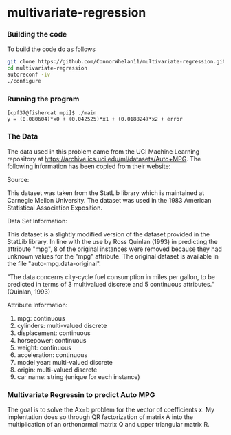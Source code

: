 # multivariate-regression

### Building the code
To build the code do as follows
```sh
git clone https://github.com/ConnorWhelan11/multivariate-regression.git
cd multivariate-regression
autoreconf -iv
./configure
```
### Running the program
```
[cpf37@fishercat mpi]$ ./main
y = (0.080604)*x0 + (0.042525)*x1 + (0.018824)*x2 + error

```

### The Data
The data used in this problem came from the UCI Machine Learning repository at https://archive.ics.uci.edu/ml/datasets/Auto+MPG. The following information has been copied from their website:

Source:

This dataset was taken from the StatLib library which is maintained at Carnegie Mellon University. The dataset was used in the 1983 American Statistical Association Exposition.


Data Set Information:

This dataset is a slightly modified version of the dataset provided in the StatLib library. In line with the use by Ross Quinlan (1993) in predicting the attribute "mpg", 8 of the original instances were removed because they had unknown values for the "mpg" attribute. The original dataset is available in the file "auto-mpg.data-original". 

"The data concerns city-cycle fuel consumption in miles per gallon, to be predicted in terms of 3 multivalued discrete and 5 continuous attributes." (Quinlan, 1993)


Attribute Information:

1. mpg: continuous 
2. cylinders: multi-valued discrete 
3. displacement: continuous 
4. horsepower: continuous 
5. weight: continuous 
6. acceleration: continuous 
7. model year: multi-valued discrete 
8. origin: multi-valued discrete 
9. car name: string (unique for each instance)


### Multivariate Regressin to predict Auto MPG
The goal is to solve the Ax=b problem for the vector of coefficients x. My implentation does so through QR factorization of matrix A into the multiplication of an orthonormal matrix Q and upper triangular matrix R.
